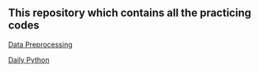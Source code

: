 ## This repository which contains all the practicing codes

[Data Preprocessing](https://github.com/KarthikKaiplody/Practice_Repo/blob/master/Data_Preprocessing.ipynb)

[Daily Python](https://github.com/KarthikKaiplody/Practice_Repo/blob/master/Python%2BPractice.ipynb)
